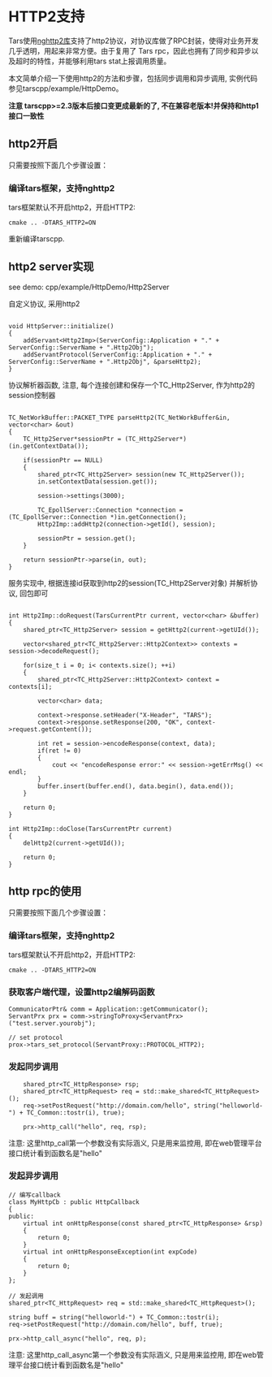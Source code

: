 

# HTTP2支持

Tars使用[nghttp2库](https://www.nghttp2.org/)支持了http2协议，对协议库做了RPC封装，使得对业务开发几乎透明，用起来非常方便。由于复用了 Tars rpc，因此也拥有了同步和异步以及超时的特性，并能够利用tars stat上报调用质量。

本文简单介绍一下使用http2的方法和步骤，包括同步调用和异步调用, 实例代码参见tarscpp/example/HttpDemo。

**注意 tarscpp>=2.3版本后接口变更成最新的了, 不在兼容老版本!并保持和http1接口一致性**

## http2开启

只需要按照下面几个步骤设置：

### 编译tars框架，支持nghttp2

tars框架默认不开启http2，开启HTTP2:

```text
cmake .. -DTARS_HTTP2=ON
```

重新编译tarscpp.


## http2 server实现

see demo: cpp/example/HttpDemo/Http2Server

自定义协议, 采用http2
```

void HttpServer::initialize()
{
    addServant<Http2Imp>(ServerConfig::Application + "." + ServerConfig::ServerName + ".Http2Obj");
    addServantProtocol(ServerConfig::Application + "." + ServerConfig::ServerName + ".Http2Obj", &parseHttp2);
}

```

协议解析器函数, 注意, 每个连接创建和保存一个TC_Http2Server, 作为http2的session控制器
```

TC_NetWorkBuffer::PACKET_TYPE parseHttp2(TC_NetWorkBuffer&in, vector<char> &out)
{
    TC_Http2Server*sessionPtr = (TC_Http2Server*)(in.getContextData());

    if(sessionPtr == NULL)
    {
    	shared_ptr<TC_Http2Server> session(new TC_Http2Server());
	    in.setContextData(session.get());

	    session->settings(3000);

        TC_EpollServer::Connection *connection = (TC_EpollServer::Connection *)in.getConnection();
        Http2Imp::addHttp2(connection->getId(), session);

	    sessionPtr = session.get();
    }

	return sessionPtr->parse(in, out);
}

```

服务实现中, 根据连接id获取到http2的session(TC_Http2Server对象) 并解析协议, 回包即可 
```

int Http2Imp::doRequest(TarsCurrentPtr current, vector<char> &buffer)
{
    shared_ptr<TC_Http2Server> session = getHttp2(current->getUId());

	vector<shared_ptr<TC_Http2Server::Http2Context>> contexts = session->decodeRequest();

	for(size_t i = 0; i< contexts.size(); ++i)
	{
		shared_ptr<TC_Http2Server::Http2Context> context = contexts[i];

		vector<char> data;

		context->response.setHeader("X-Header", "TARS");
		context->response.setResponse(200, "OK", context->request.getContent());

		int ret = session->encodeResponse(context, data);
		if(ret != 0)
		{
			cout << "encodeResponse error:" << session->getErrMsg() << endl;
		}
		buffer.insert(buffer.end(), data.begin(), data.end());
	}

    return 0;
}

int Http2Imp::doClose(TarsCurrentPtr current)
{
    delHttp2(current->getUId());

    return 0;
}
```

## http rpc的使用

只需要按照下面几个步骤设置：

### 编译tars框架，支持nghttp2

tars框架默认不开启http2，开启HTTP2:

```text
cmake .. -DTARS_HTTP2=ON
```

### 获取客户端代理，设置http2编解码函数

```text
CommunicatorPtr& comm = Application::getCommunicator();
ServantPrx prx = comm->stringToProxy<ServantPrx>("test.server.yourobj");

// set protocol
prox->tars_set_protocol(ServantProxy::PROTOCOL_HTTP2);
```

### 发起同步调用

```text
	shared_ptr<TC_HttpResponse> rsp;
	shared_ptr<TC_HttpRequest> req = std::make_shared<TC_HttpRequest>();
	req->setPostRequest("http://domain.com/hello", string("helloworld-") + TC_Common::tostr(i), true);

	prx->http_call("hello", req, rsp);
```

注意: 这里http_call第一个参数没有实际涵义, 只是用来监控用, 即在web管理平台接口统计看到函数名是"hello"

### 发起异步调用

```text
// 编写callback
class MyHttpCb : public HttpCallback
{
public:
	virtual int onHttpResponse(const shared_ptr<TC_HttpResponse> &rsp)
	{
		return 0;
	}
	virtual int onHttpResponseException(int expCode)
	{
		return 0;
	}
};

// 发起调用
shared_ptr<TC_HttpRequest> req = std::make_shared<TC_HttpRequest>();

string buff = string("helloworld-") + TC_Common::tostr(i);
req->setPostRequest("http://domain.com/hello", buff, true);

prx->http_call_async("hello", req, p);

```
注意: 这里http_call_async第一个参数没有实际涵义, 只是用来监控用, 即在web管理平台接口统计看到函数名是"hello"
